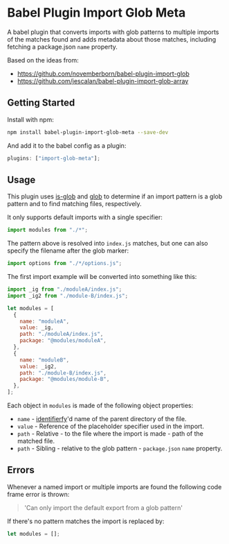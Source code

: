 # Babel Plugin Import Glob Meta

A babel plugin that converts imports with glob patterns to multiple imports of the matches found and adds metadata about those matches, including fetching a package.json `name` property.

Based on the ideas from:

- https://github.com/novemberborn/babel-plugin-import-glob
- https://github.com/jescalan/babel-plugin-import-glob-array

## Getting Started

Install with npm:

```sh
npm install babel-plugin-import-glob-meta --save-dev
```

And add it to the babel config as a plugin:

```javascript
plugins: ["import-glob-meta"];
```

## Usage

This plugin uses [is-glob](https://www.npmjs.com/package/is-glob) and [glob](https://www.npmjs.com/package/glob) to determine if an import pattern is a glob pattern and to find matching files, respectively.

It only supports default imports with a single specifier:

```javascript
import modules from "./*";
```

The pattern above is resolved into `index.js` matches, but one can also specify the filename after the glob marker:

```javascript
import options from "./*/options.js";
```

The first import example will be converted into something like this:

```javascript
import _ig from "./moduleA/index.js";
import _ig2 from "./module-B/index.js";

let modules = [
  {
    name: "moduleA",
    value: _ig,
    path: "./moduleA/index.js",
    package: "@modules/moduleA",
  },
  {
    name: "moduleB",
    value: _ig2,
    path: "./module-B/index.js",
    package: "@modules/module-B",
  },
];
```

Each object in `modules` is made of the following object properties:

- `name` - [identifierfy](https://github.com/novemberborn/identifierfy)'d name of the parent directory of the file.
- `value` - Reference of the placeholder specifier used in the import.
- `path` - Relative - to the file where the import is made - path of the matched file.
- `path` - Sibling - relative to the glob pattern - `package.json` `name` property.

## Errors

Whenever a named import or multiple imports are found the following code frame error is thrown:

> 'Can only import the default export from a glob pattern'

If there's no pattern matches the import is replaced by:

```javascript
let modules = [];
```
